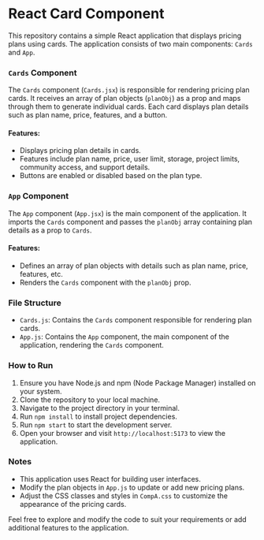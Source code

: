 # React Card Component

This repository contains a simple React application that displays pricing plans using cards. The application consists of two main components: `Cards` and `App`.

### `Cards` Component

The `Cards` component (`Cards.jsx`) is responsible for rendering pricing plan cards. It receives an array of plan objects (`planObj`) as a prop and maps through them to generate individual cards. Each card displays plan details such as plan name, price, features, and a button.

#### Features:

*   Displays pricing plan details in cards.
*   Features include plan name, price, user limit, storage, project limits, community access, and support details.
*   Buttons are enabled or disabled based on the plan type.

### `App` Component

The `App` component (`App.jsx`) is the main component of the application. It imports the `Cards` component and passes the `planObj` array containing plan details as a prop to `Cards`.

#### Features:

*   Defines an array of plan objects with details such as plan name, price, features, etc.
*   Renders the `Cards` component with the `planObj` prop.

### File Structure

*   `Cards.js`: Contains the `Cards` component responsible for rendering plan cards.
*   `App.js`: Contains the `App` component, the main component of the application, rendering the `Cards` component.

### How to Run

1.  Ensure you have Node.js and npm (Node Package Manager) installed on your system.
2.  Clone the repository to your local machine.
3.  Navigate to the project directory in your terminal.
4.  Run `npm install` to install project dependencies.
5.  Run `npm start` to start the development server.
6.  Open your browser and visit `http://localhost:5173` to view the application.

### Notes

*   This application uses React for building user interfaces.
*   Modify the plan objects in `App.js` to update or add new pricing plans.
*   Adjust the CSS classes and styles in `CompA.css` to customize the appearance of the pricing cards.

Feel free to explore and modify the code to suit your requirements or add additional features to the application.

